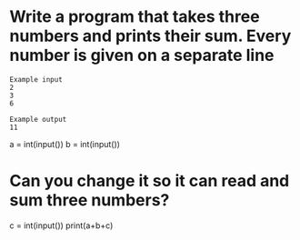 # Write a program that takes three numbers and prints their sum. Every number is given on a separate line

```
Example input
2
3
6

Example output
11
```
a = int(input())
b = int(input())


# Can you change it so it can read and sum three numbers?
c = int(input())
print(a+b+c)








